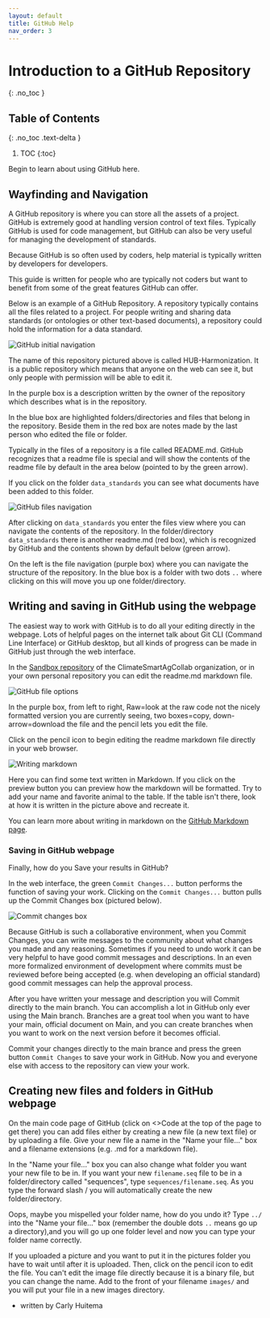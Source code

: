 ```yaml
---
layout: default
title: GitHub Help
nav_order: 3
---
```


# Introduction to a GitHub Repository
{: .no_toc }

## Table of Contents
{: .no_toc .text-delta }

1. TOC
{:toc}

Begin to learn about using GitHub here.

## Wayfinding and Navigation

A GitHub repository is where you can store all the assets of a project. GitHub is extremely good at handling version control of text files. Typically GitHub is used for code management, but GitHub can also be very useful for managing the development of standards.

Because GitHub is so often used by coders, help material is typically written by developers for developers.

This guide is written for people who are typically not coders but want to benefit from some of the great features GitHub can offer.

Below is an example of a GitHub Repository. A repository typically contains all the files related to a project. For people writing and sharing data standards (or ontologies or other text-based documents), a repository could hold the information for a data standard.

![GitHub initial navigation](../assets/images/github_initial_navigation.PNG)

The name of this repository pictured above is called HUB-Harmonization. It is a public repository which means that anyone on the web can see it, but only people with permission will be able to edit it.

In the purple box is a description written by the owner of the repository which describes what is in the repository.

In the blue box are highlighted folders/directories and files that belong in the repository. Beside them in the red box are notes made by the last person who edited the file or folder.

Typically in the files of a repository is a file called README.md. GitHub recognizes that a readme file is special and will show the contents of the readme file by default in the area below (pointed to by the green arrow).

If you click on the folder `data_standards` you can see what documents have been added to this folder.

![GitHub files navigation](../assets/images/github_files_navigation.PNG)

After clicking on `data_standards` you enter the files view where you can navigate the contents of the repository. In the folder/directory `data_standards` there is another readme.md (red box), which is recognized by GitHub and the contents shown by default below (green arrow). 

On the left is the file navigation (purple box) where you can navigate the structure of the repository. In the blue box is a folder with two dots `..` where clicking on this will move you up one folder/directory.

## Writing and saving in GitHub using the webpage

The easiest way to work with GitHub is to do all your editing directly in the webpage. Lots of helpful pages on the internet talk about Git CLI (Command Line Interface) or GitHub desktop, but all kinds of progress can be made in GitHub just through the web interface.

In the [Sandbox repository](https://github.com/ClimateSmartAgCollab/sandbox) of the ClimateSmartAgCollab organization, or in your own personal repository you can edit the readme.md markdown file.

![GitHub file options](../assets/images/github_file_options.png)

In the purple box, from left to right, Raw=look at the raw code not the nicely formatted version you are currently seeing, two boxes=copy, down-arrow=download the file and the pencil lets you edit the file.

Click on the pencil icon to begin editing the readme markdown file directly in your web browser.


![Writing markdown](../assets/images/github_writing_markdown.png)

Here you can find some text written in Markdown. If you click on the preview button you can preview how the markdown will be formatted. Try to add your name and favorite animal to the table. If the table isn't there, look at how it is written in the picture above and recreate it.

You can learn more about writing in markdown on the [GitHub Markdown page](https://docs.github.com/en/get-started/writing-on-github/getting-started-with-writing-and-formatting-on-github/basic-writing-and-formatting-syntax).

### Saving in GitHub webpage
Finally, how do you Save your results in GitHub?

In the web interface, the green `Commit Changes...` button performs the function of saving your work. Clicking on the `Commit Changes...` button pulls up the Commit Changes box (pictured below).

![Commit changes box](../assets/images/github_commit_changes.png)

Because GitHub is such a collaborative environment, when you Commit Changes, you can write messages to the community about what changes you made and any reasoning. Sometimes if you need to undo work it can be very helpful to have good commit messages and descriptions. In an even more formalized environment of development where commits must be reviewed before being accepted (e.g. when developing an official standard) good commit messages can help the approval process.

After you have written your message and description you will Commit directly to the main branch. You can accomplish a lot in GitHub only ever using the Main branch. Branches are a great tool when you want to have your main, official document on Main, and you can create branches when you want to work on the next version before it becomes official.

Commit your changes directly to the main brance and press the green button `Commit Changes` to save your work in GitHub. Now you and everyone else with access to the repository can view your work.

## Creating new files and folders in GitHub webpage

On the main code page of GitHub (click on <>Code at the top of the page to get there) you can add files either by creating a new file (a new text file) or by uploading a file. Give your new file a name in the "Name your file..." box and a filename extensions (e.g. .md for a markdown file).

In the "Name your file..." box you can also change what folder you want your new file to be in. If you want your new `filename.seq` file to be in a folder/directory called "sequences", type `sequences/filename.seq`. As you type the forward slash / you will automatically create the new folder/directory.

Oops, maybe you mispelled your folder name, how do you undo it? Type `../` into the "Name your file..." box (remember the double dots `..` means go up a directory),and you will go up one folder level and now you can type your folder name correctly. 

If you uploaded a picture and you want to put it in the pictures folder you have to wait until after it is uploaded. Then, click on the pencil icon to edit the file. You can't edit the image file directly because it is a binary file, but you can change the name. Add to the front of your filename `images/` and you will put your file in a new images directory.

- written by Carly Huitema
